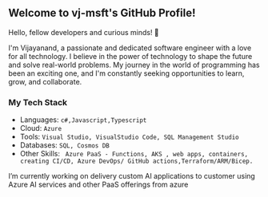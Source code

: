 ## Welcome to vj-msft's GitHub Profile!

Hello, fellow developers and curious minds! 👋

I'm Vijayanand, a passionate and dedicated software engineer with a love for all technology. I believe in the power of technology to shape the future and solve real-world problems. My journey in the world of programming has been an exciting one, and I'm constantly seeking opportunities to learn, grow, and collaborate.

### My Tech Stack
- Languages: `c#,Javascript,Typescript`
- Cloud: `Azure`
- Tools: `Visual Studio, VisualStudio Code, SQL Management Studio`
- Databases: `SQL, Cosmos DB`
- Other Skills: ` Azure PaaS - Functions, AKS , web apps, containers, creating CI/CD, Azure DevOps/ GitHub actions,Terraform/ARM/Bicep.`

I’m currently working on delivery custom AI applications to customer using Azure AI services and other PaaS offerings from azure
<!--
**vj-msft/vj-msft** is a ✨ _special_ ✨ repository because its `README.md` (this file) appears on your GitHub profile.

Here are some ideas to get you started:

- 🔭 I’m currently working on delivery custom AI applications to customer using Azure AI services
- 🌱 I’m currently learning ...
- 👯 I’m looking to collaborate on ...
- 🤔 I’m looking for help with ...
- 💬 Ask me about ...
- 📫 How to reach me: ...
- 😄 Pronouns: ...
- ⚡ Fun fact: ...
-->

